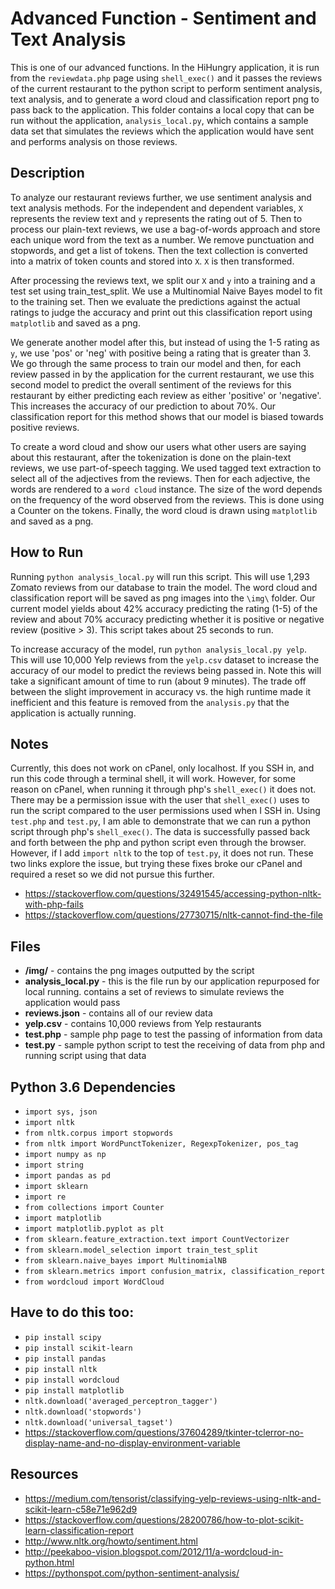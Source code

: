 # Advanced Function - Sentiment and Text Analysis
This is one of our advanced functions. In the HiHungry application, it is run from the `reviewdata.php` page using `shell_exec()` and it passes the reviews of the current restaurant to the python script to perform sentiment analysis, text analysis, and to generate a word cloud and classification report png to pass back to the application. This folder contains a local copy that can be run without the application, `analysis_local.py`, which contains a sample data set that simulates the reviews which the application would have sent and performs analysis on those reviews.

## Description
To analyze our restaurant reviews further, we use sentiment analysis and text analysis methods. For the independent and dependent variables, `X` represents the review text and `y` represents the rating out of 5. Then to process our plain-text reviews, we use a bag-of-words approach and store each unique word from the text as a number. We remove punctuation and stopwords, and get a list of tokens. Then the text collection is converted into a matrix of token counts and stored into `X`. `X` is then transformed.

After processing the reviews text, we split our `X` and `y` into a training and a test set using train_test_split. We use a Multinomial Naive Bayes model to fit to the training set. Then we evaluate the predictions against the actual ratings to judge the accuracy and print out this classification report using `matplotlib` and saved as a png.

We generate another model after this, but instead of using the 1-5 rating as `y`, we use 'pos' or 'neg' with positive being a rating that is greater than 3. We go through the same process to train our model and then, for each review passed in by the application for the current restaurant, we use this second model to predict the overall sentiment of the reviews for this restaurant by either predicting each review as either 'positive' or 'negative'. This increases the accuracy of our prediction to about 70%. Our classification report for this method shows that our model is biased towards positive reviews.

To create a word cloud and show our users what other users are saying about this restaurant, after the tokenization is done on the plain-text reviews, we use part-of-speech tagging. We used tagged text extraction to select all of the adjectives from the reviews. Then for each adjective, the words are rendered to a `word cloud` instance. The size of the word depends on the frequency of the word observed from the reviews. This is done using a Counter on the tokens. Finally, the word cloud is drawn using `matplotlib` and saved as a png.

## How to Run
Running `python analysis_local.py` will run this script. This will use 1,293 Zomato reviews from our database to train the model. The word cloud and classification report will be saved as png images into the `\img\` folder. Our current model yields about 42% accuracy predicting the rating (1-5) of the review and about 70% accuracy predicting whether it is positive or negative review (positive > 3). This script takes about 25 seconds to run.

To increase accuracy of the model, run `python analysis_local.py yelp`. This will use 10,000 Yelp reviews from the `yelp.csv` dataset to increase the accuracy of our model to predict the reviews being passed in. Note this will take a significant amount of time to run (about 9 minutes). The trade off between the slight improvement in accuracy vs. the high runtime made it inefficient and this feature is removed from the `analysis.py` that the application is actually running.

## Notes
Currently, this does not work on cPanel, only localhost. If you SSH in, and run this code through a terminal shell, it will work. However, for some reason on cPanel, when running it through php's `shell_exec()` it does not. There may be a permission issue with the user that `shell_exec()` uses to run the script compared to the user permissions used when I SSH in. Using `test.php` and `test.py`, I am able to demonstrate that we can run a python script through php's `shell_exec()`. The data is successfully passed back and forth between the php and python script even through the browser. However, if I add `import nltk` to the top of `test.py`, it does not run. These two links explore the issue, but trying these fixes broke our cPanel and required a reset so we did not pursue this further.
- https://stackoverflow.com/questions/32491545/accessing-python-nltk-with-php-fails
- https://stackoverflow.com/questions/27730715/nltk-cannot-find-the-file

## Files
- **/img/** - contains the png images outputted by the script
- **analysis_local.py** - this is the file run by our application repurposed for local running. contains a set of reviews to simulate reviews the application would pass
- **reviews.json** - contains all of our review data
- **yelp.csv** - contains 10,000 reviews from Yelp restaurants
- **test.php** - sample php page to test the passing of information from data
- **test.py** - sample python script to test the receiving of data from php and running script using that data

## Python 3.6 Dependencies
- `import sys, json`
- `import nltk`
- `from nltk.corpus import stopwords`
- `from nltk import WordPunctTokenizer, RegexpTokenizer, pos_tag`
- `import numpy as np`
- `import string`
- `import pandas as pd`
- `import sklearn`
- `import re`
- `from collections import Counter`
- `import matplotlib`
- `import matplotlib.pyplot as plt`
- `from sklearn.feature_extraction.text import CountVectorizer`
- `from sklearn.model_selection import train_test_split`
- `from sklearn.naive_bayes import MultinomialNB`
- `from sklearn.metrics import confusion_matrix, classification_report`
- `from wordcloud import WordCloud`

## Have to do this too:
- `pip install scipy`
- `pip install scikit-learn`
- `pip install pandas`
- `pip install nltk`
- `pip install wordcloud`
- `pip install matplotlib`
- `nltk.download('averaged_perceptron_tagger')`
- `nltk.download('stopwords')`
- `nltk.download('universal_tagset')`
- https://stackoverflow.com/questions/37604289/tkinter-tclerror-no-display-name-and-no-display-environment-variable

## Resources
- https://medium.com/tensorist/classifying-yelp-reviews-using-nltk-and-scikit-learn-c58e71e962d9
- https://stackoverflow.com/questions/28200786/how-to-plot-scikit-learn-classification-report
- http://www.nltk.org/howto/sentiment.html
- http://peekaboo-vision.blogspot.com/2012/11/a-wordcloud-in-python.html
- https://pythonspot.com/python-sentiment-analysis/
